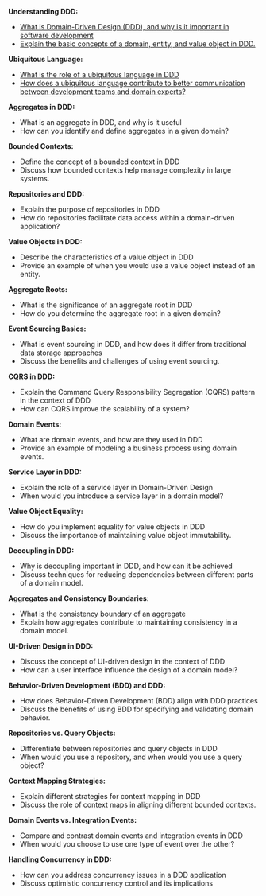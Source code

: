 **Understanding DDD:**
 - [What is Domain-Driven Design (DDD), and why is it important in software development](junior/domain-driven-design-importance-in-software-development.md)
 - [Explain the basic concepts of a domain, entity, and value object in DDD.](junior/domain-entity-value-object-basic-concepts-ddd.md)

**Ubiquitous Language:**
 - [What is the role of a ubiquitous language in DDD](junior/ubiquitous-language-role-in-ddd.md)
 - [How does a ubiquitous language contribute to better communication between development teams and domain experts?](junior/ubiquitous-language-communication-development-teams-domain-experts.md)

**Aggregates in DDD:**
 - What is an aggregate in DDD, and why is it useful
 - How can you identify and define aggregates in a given domain?

**Bounded Contexts:**
 - Define the concept of a bounded context in DDD
 - Discuss how bounded contexts help manage complexity in large systems.

**Repositories and DDD:**
 - Explain the purpose of repositories in DDD
 - How do repositories facilitate data access within a domain-driven application?

**Value Objects in DDD:**
 - Describe the characteristics of a value object in DDD
 - Provide an example of when you would use a value object instead of an entity.

**Aggregate Roots:**
 - What is the significance of an aggregate root in DDD
 - How do you determine the aggregate root in a given domain?

**Event Sourcing Basics:**
 - What is event sourcing in DDD, and how does it differ from traditional data storage approaches
 - Discuss the benefits and challenges of using event sourcing.

**CQRS in DDD:**
 - Explain the Command Query Responsibility Segregation (CQRS) pattern in the context of DDD
 - How can CQRS improve the scalability of a system?

**Domain Events:**
 - What are domain events, and how are they used in DDD
 - Provide an example of modeling a business process using domain events.

**Service Layer in DDD:**
 - Explain the role of a service layer in Domain-Driven Design
 - When would you introduce a service layer in a domain model?

**Value Object Equality:**
 - How do you implement equality for value objects in DDD
 - Discuss the importance of maintaining value object immutability.

**Decoupling in DDD:**
 - Why is decoupling important in DDD, and how can it be achieved
 - Discuss techniques for reducing dependencies between different parts of a domain model.

**Aggregates and Consistency Boundaries:**
 - What is the consistency boundary of an aggregate
 - Explain how aggregates contribute to maintaining consistency in a domain model.

**UI-Driven Design in DDD:**
 - Discuss the concept of UI-driven design in the context of DDD
 - How can a user interface influence the design of a domain model?

**Behavior-Driven Development (BDD) and DDD:**
 - How does Behavior-Driven Development (BDD) align with DDD practices
 - Discuss the benefits of using BDD for specifying and validating domain behavior.

**Repositories vs. Query Objects:**
 - Differentiate between repositories and query objects in DDD
 - When would you use a repository, and when would you use a query object?

**Context Mapping Strategies:**
 - Explain different strategies for context mapping in DDD
 - Discuss the role of context maps in aligning different bounded contexts.

**Domain Events vs. Integration Events:**
 - Compare and contrast domain events and integration events in DDD
 - When would you choose to use one type of event over the other?

**Handling Concurrency in DDD:**
 - How can you address concurrency issues in a DDD application
 - Discuss optimistic concurrency control and its implications
